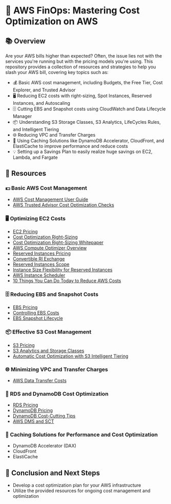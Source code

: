 # 💸 AWS FinOps: Mastering Cost Optimization on AWS

## 📚 Overview

Are your AWS bills higher than expected? Often, the issue lies not with the services you're running but with the pricing models you're using. This repository provides a collection of resources and strategies to help you slash your AWS bill, covering key topics such as:

- 💰 Basic AWS cost management, including Budgets, the Free Tier, Cost Explorer, and Trusted Advisor
- 🖥️ Reducing EC2 costs with right-sizing, Spot Instances, Reserved Instances, and Autoscaling
- 🗄️ Cutting EBS and Snapshot costs using CloudWatch and Data Lifecycle Manager
- 📦 Understanding S3 Storage Classes, S3 Analytics, LifeCycles Rules, and Intelligent Tiering
- 🌐 Reducing VPC and Transfer Charges
- 🚀 Using Caching Solutions like DynamoDB Accelerator, CloudFront, and ElastiCache to improve performance and reduce costs
- 💡 Setting up a Savings Plan to easily realize huge savings on EC2, Lambda, and Fargate

## 📑 Resources

### 💵 Basic AWS Cost Management
- [AWS Cost Management User Guide](https://docs.aws.amazon.com/cost-management/latest/userguide/ce-what-is.html)
- [AWS Trusted Advisor Cost Optimization Checks](https://docs.aws.amazon.com/awssupport/latest/user/trusted-advisor-check-reference.html#Cost_optimization)

### 🖥️ Optimizing EC2 Costs
- [EC2 Pricing](https://aws.amazon.com/ec2/pricing/)
- [Cost Optimization Right-Sizing](https://docs.aws.amazon.com/whitepapers/latest/cost-optimization-right-sizing/identifying-opportunities-to-right-size.html)
- [Cost Optimization Right-Sizing Whitepaper](https://docs.aws.amazon.com/whitepapers/latest/cost-optimization-right-sizing/cost-optimization-right-sizing.html)
- [AWS Compute Optimizer Overview](https://www.youtube.com/watch?v=6nMmJMMzaPo)
- [Reserved Instances Pricing](https://aws.amazon.com/ec2/pricing/reserved-instances/pricing/)
- [Convertible RI Exchange](https://docs.aws.amazon.com/AWSEC2/latest/UserGuide/ri-convertible-exchange.html)
- [Reserved Instances Scope](https://docs.aws.amazon.com/AWSEC2/latest/UserGuide/reserved-instances-scope.html)
- [Instance Size Flexibility for Reserved Instances](https://aws.amazon.com/blogs/aws/new-instance-size-flexibility-for-ec2-reserved-instances/)
- [AWS Instance Scheduler](https://s3.amazonaws.com/solutions-reference/aws-instance-scheduler/latest/instance-scheduler.pdf)
- [10 Things You Can Do Today to Reduce AWS Costs](https://aws.amazon.com/blogs/compute/10-things-you-can-do-today-to-reduce-aws-costs/)

### 🗄️ Reducing EBS and Snapshot Costs
- [EBS Pricing](https://aws.amazon.com/ebs/pricing/)
- [Controlling EBS Costs](https://aws.amazon.com/blogs/mt/controlling-your-aws-costs-by-deleting-unused-amazon-ebs-volumes/)
- [EBS Snapshot Lifecycle](https://docs.aws.amazon.com/ebs/latest/userguide/snapshot-lifecycle.html)

### 📦 Effective S3 Cost Management
- [S3 Pricing](https://aws.amazon.com/s3/pricing/)
- [S3 Analytics and Storage Classes](https://docs.aws.amazon.com/AmazonS3/latest/userguide/analytics-storage-class.html)
- [Automatic Cost Optimization with S3 Intelligent Tiering](https://aws.amazon.com/blogs/aws/new-automatic-cost-optimization-for-amazon-s3-via-intelligent-tiering/)

### 🌐 Minimizing VPC and Transfer Charges
- [AWS Data Transfer Costs](https://github.com/open-guides/og-aws#aws-data-transfer-costs)

### 💾 RDS and DynamoDB Cost Optimization
- [RDS Pricing](https://aws.amazon.com/rds/pricing/)
- [DynamoDB Pricing](https://aws.amazon.com/dynamodb/pricing/)
- [DynamoDB Cost-Cutting Tips](https://rockset.com/blog/3-cost-cutting-tips-for-amazon-dynamodb/)
- [AWS DMS and SCT](https://aws.amazon.com/dms/schema-conversion-tool/)

### 🚀 Caching Solutions for Performance and Cost Optimization
- DynamoDB Accelerator (DAX)
- CloudFront
- ElastiCache

## 📝 Conclusion and Next Steps
- Develop a cost optimization plan for your AWS infrastructure
- Utilize the provided resources for ongoing cost management and optimization
